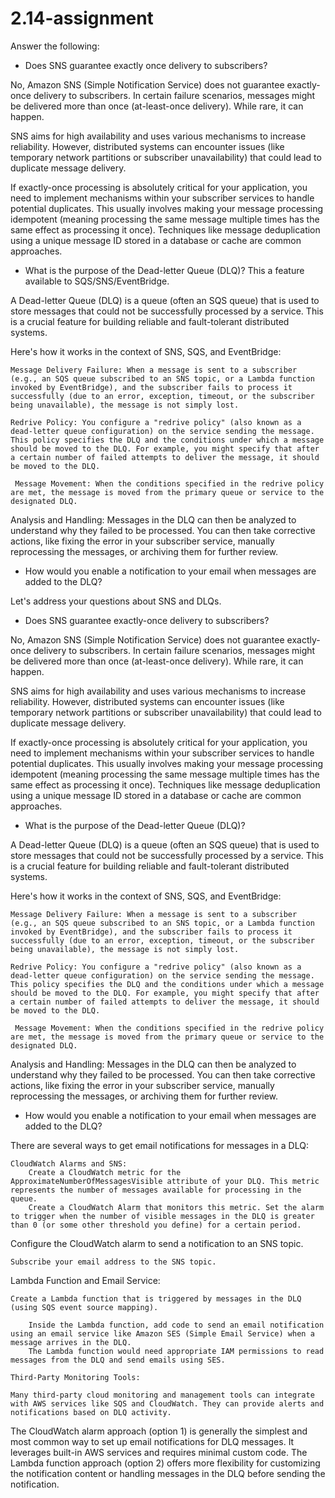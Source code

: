 # 2.14-assignment

Answer the following:
- Does SNS guarantee exactly once delivery to subscribers?

No, Amazon SNS (Simple Notification Service) does 
not guarantee exactly-once delivery to subscribers. In certain failure scenarios, messages might be delivered more than once (at-least-once delivery). While rare, it can happen.  

SNS aims for high availability and uses various mechanisms to increase reliability. However, distributed systems can encounter issues (like temporary network partitions or subscriber unavailability) that could lead to duplicate message delivery.  

If exactly-once processing is absolutely critical for your application, you need to implement mechanisms within your subscriber services to handle potential duplicates. This usually involves making your message processing idempotent (meaning processing the same message multiple times has the same effect as processing it once). Techniques like message deduplication using a unique message ID stored in a database or cache are common approaches.  
 
- What is the purpose of the Dead-letter Queue (DLQ)? This a feature available to SQS/SNS/EventBridge.

A Dead-letter Queue (DLQ) is a queue (often an SQS queue) that is used to store messages that 
could not be successfully processed by a service. This is a crucial feature for building reliable and fault-tolerant distributed systems.  

Here's how it works in the context of SNS, SQS, and EventBridge:

    Message Delivery Failure: When a message is sent to a subscriber (e.g., an SQS queue subscribed to an SNS topic, or a Lambda function invoked by EventBridge), and the subscriber fails to process it successfully (due to an error, exception, timeout, or the subscriber being unavailable), the message is not simply lost.

    Redrive Policy: You configure a "redrive policy" (also known as a dead-letter queue configuration) on the service sending the message. This policy specifies the DLQ and the conditions under which a message should be moved to the DLQ. For example, you might specify that after a certain number of failed attempts to deliver the message, it should be moved to the DLQ.

     Message Movement: When the conditions specified in the redrive policy are met, the message is moved from the primary queue or service to the designated DLQ.   

 Analysis and Handling: Messages in the DLQ can then be analyzed to understand why they failed to be processed. You can then take corrective actions, like fixing the error in your subscriber service, manually reprocessing the messages, or archiving them for further review.   

- How would you enable a notification to your email when messages are added to the DLQ?

Let's address your questions about SNS and DLQs.

- Does SNS guarantee exactly-once delivery to subscribers?

No, Amazon SNS (Simple Notification Service) does not guarantee exactly-once delivery to subscribers. In certain failure scenarios, messages might be delivered more than once (at-least-once delivery). While rare, it can happen.  

SNS aims for high availability and uses various mechanisms to increase reliability. However, distributed systems can encounter issues (like temporary network partitions or subscriber unavailability) that could lead to duplicate message delivery.  

If exactly-once processing is absolutely critical for your application, you need to implement mechanisms within your subscriber services to handle potential duplicates. This usually involves making your message processing idempotent (meaning processing the same message multiple times has the same effect as processing it once). Techniques like message deduplication using a unique message ID stored in a database or cache are common approaches.  

- What is the purpose of the Dead-letter Queue (DLQ)?

A Dead-letter Queue (DLQ) is a queue (often an SQS queue) that is used to store messages that could not be successfully processed by a service. This is a crucial feature for building reliable and fault-tolerant distributed systems.  

Here's how it works in the context of SNS, SQS, and EventBridge:

    Message Delivery Failure: When a message is sent to a subscriber (e.g., an SQS queue subscribed to an SNS topic, or a Lambda function invoked by EventBridge), and the subscriber fails to process it successfully (due to an error, exception, timeout, or the subscriber being unavailable), the message is not simply lost.

    Redrive Policy: You configure a "redrive policy" (also known as a dead-letter queue configuration) on the service sending the message. This policy specifies the DLQ and the conditions under which a message should be moved to the DLQ. For example, you might specify that after a certain number of failed attempts to deliver the message, it should be moved to the DLQ.

     Message Movement: When the conditions specified in the redrive policy are met, the message is moved from the primary queue or service to the designated DLQ.   

 Analysis and Handling: Messages in the DLQ can then be analyzed to understand why they failed to be processed. You can then take corrective actions, like fixing the error in your subscriber service, manually reprocessing the messages, or archiving them for further review.  

- How would you enable a notification to your email when messages are added to the DLQ?

There are several ways to get email notifications for messages in a DLQ:

    CloudWatch Alarms and SNS:
        Create a CloudWatch metric for the ApproximateNumberOfMessagesVisible attribute of your DLQ. This metric represents the number of messages available for processing in the queue.
        Create a CloudWatch Alarm that monitors this metric. Set the alarm to trigger when the number of visible messages in the DLQ is greater than 0 (or some other threshold you define) for a certain period.   

Configure the CloudWatch alarm to send a notification to an SNS topic.  

    Subscribe your email address to the SNS topic.

Lambda Function and Email Service:

    Create a Lambda function that is triggered by messages in the DLQ (using SQS event source mapping).   

        Inside the Lambda function, add code to send an email notification using an email service like Amazon SES (Simple Email Service) when a message arrives in the DLQ.
        The Lambda function would need appropriate IAM permissions to read messages from the DLQ and send emails using SES.

    Third-Party Monitoring Tools:

    Many third-party cloud monitoring and management tools can integrate with AWS services like SQS and CloudWatch. They can provide alerts and notifications based on DLQ activity.  

The CloudWatch alarm approach (option 1) is generally the simplest and most common way to set up email notifications for DLQ messages. It leverages built-in AWS services and requires minimal custom code. The Lambda function approach (option 2) offers more flexibility for customizing the notification content or handling messages in the DLQ before sending the notification.
